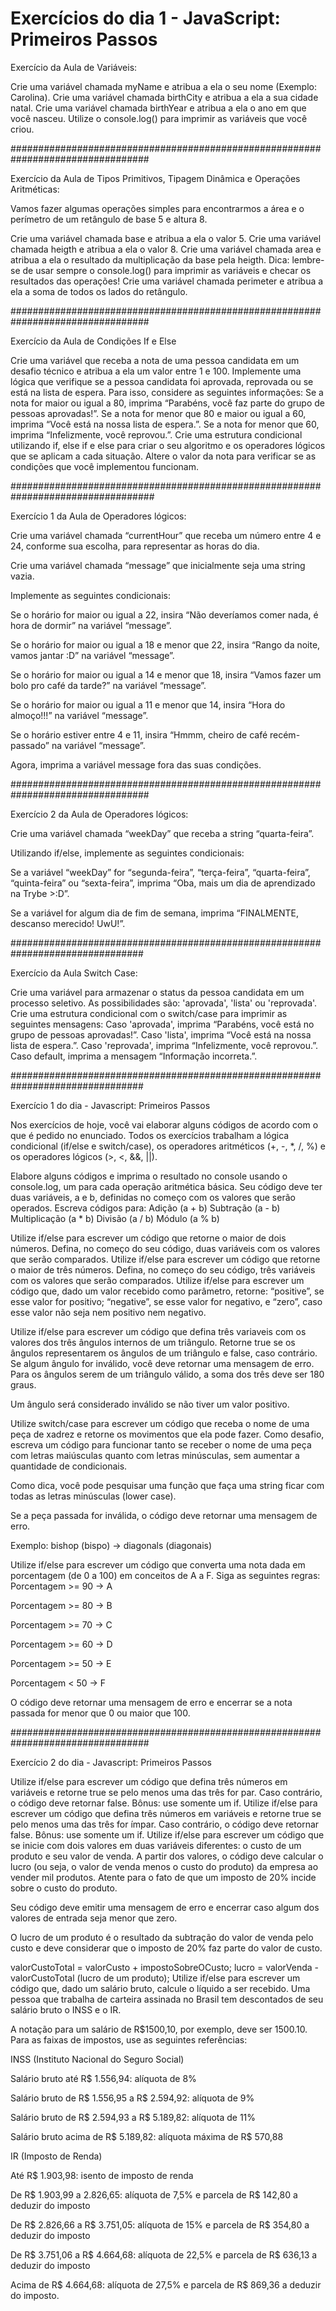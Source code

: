 # Exercícios do dia 1 - JavaScript: Primeiros Passos

Exercício da Aula de Variáveis:

Crie uma variável chamada myName e atribua a ela o seu nome (Exemplo: Carolina).
Crie uma variável chamada birthCity e atribua a ela a sua cidade natal.
Crie uma variável chamada birthYear e atribua a ela o ano em que você nasceu.
Utilize o console.log() para imprimir as variáveis que você criou.

#################################################################################

Exercício da Aula de Tipos Primitivos, Tipagem Dinâmica e Operações Aritméticas:

Vamos fazer algumas operações simples para encontrarmos a área e o perímetro de um retângulo de base 5 e altura 8.

Crie uma variável chamada base e atribua a ela o valor 5.
Crie uma variável chamada heigth e atribua a ela o valor 8.
Crie uma variável chamada area e atribua a ela o resultado da multiplicação da base pela heigth. Dica: lembre-se de usar sempre o console.log() para imprimir as variáveis e checar os resultados das operações!
Crie uma variável chamada perimeter e atribua a ela a soma de todos os lados do retângulo.

#################################################################################

Exercício da Aula de Condições If e Else

Crie uma variável que receba a nota de uma pessoa candidata em um desafio técnico e atribua a ela um valor entre 1 e 100.
Implemente uma lógica que verifique se a pessoa candidata foi aprovada, reprovada ou se está na lista de espera. Para isso, considere as seguintes informações:
Se a nota for maior ou igual a 80, imprima “Parabéns, você faz parte do grupo de pessoas aprovadas!”.
Se a nota for menor que 80 e maior ou igual a 60, imprima “Você está na nossa lista de espera.”.
Se a nota for menor que 60, imprima “Infelizmente, você reprovou.”.
Crie uma estrutura condicional utilizando if, else if e else para criar o seu algoritmo e os operadores lógicos que se aplicam a cada situação.
Altere o valor da nota para verificar se as condições que você implementou funcionam.

##################################################################################

Exercício 1 da Aula de Operadores lógicos:

Crie uma variável chamada “currentHour” que receba um número entre 4 e 24, conforme sua escolha, para representar as horas do dia.

Crie uma variável chamada “message” que inicialmente seja uma string vazia.

Implemente as seguintes condicionais:

Se o horário for maior ou igual a 22, insira “Não deveríamos comer nada, é hora de dormir” na variável “message”.

Se o horário for maior ou igual a 18 e menor que 22, insira “Rango da noite, vamos jantar :D” na variável “message”.

Se o horário for maior ou igual a 14 e menor que 18, insira “Vamos fazer um bolo pro café da tarde?” na variável “message”.

Se o horário for maior ou igual a 11 e menor que 14, insira “Hora do almoço!!!” na variável “message”.

Se o horário estiver entre 4 e 11, insira “Hmmm, cheiro de café recém-passado” na variável “message”.

Agora, imprima a variável message fora das suas condições.

#################################################################################

Exercício 2 da Aula de Operadores lógicos:

Crie uma variável chamada “weekDay” que receba a string “quarta-feira”.

Utilizando if/else, implemente as seguintes condicionais:

Se a variável “weekDay” for “segunda-feira”, “terça-feira”, “quarta-feira”, “quinta-feira” ou “sexta-feira”, imprima “Oba, mais um dia de aprendizado na Trybe >:D”.

Se a variável for algum dia de fim de semana, imprima “FINALMENTE, descanso merecido! UwU!”.

################################################################################

Exercício da Aula Switch Case:

Crie uma variável para armazenar o status da pessoa candidata em um processo seletivo. As possibilidades são: 'aprovada', 'lista' ou 'reprovada'.
Crie uma estrutura condicional com o switch/case para imprimir as seguintes mensagens:
Caso 'aprovada', imprima “Parabéns, você está no grupo de pessoas aprovadas!”.
Caso 'lista', imprima “Você está na nossa lista de espera.”.
Caso 'reprovada', imprima “Infelizmente, você reprovou.”.
Caso default, imprima a mensagem “Informação incorreta.”.

################################################################################

Exercício 1 do dia - Javascript: Primeiros Passos 

Nos exercícios de hoje, você vai elaborar alguns códigos de acordo com o que é pedido no enunciado. Todos os exercícios trabalham a lógica condicional (if/else e switch/case), os operadores aritméticos (+, -, *, /, %) e os operadores lógicos (>, <, &&, ||).

Elabore alguns códigos e imprima o resultado no console usando o console.log, um para cada operação aritmética básica. Seu código deve ter duas variáveis, a e b, definidas no começo com os valores que serão operados. Escreva códigos para:
Adição (a + b)
Subtração (a - b)
Multiplicação (a * b)
Divisão (a / b)
Módulo (a % b)

Utilize if/else para escrever um código que retorne o maior de dois números. Defina, no começo do seu código, duas variáveis com os valores que serão comparados.
Utilize if/else para escrever um código que retorne o maior de três números. Defina, no começo do seu código, três variáveis com os valores que serão comparados.
Utilize if/else para escrever um código que, dado um valor recebido como parâmetro, retorne: “positive”, se esse valor for positivo; “negative”, se esse valor for negativo, e “zero”, caso esse valor não seja nem positivo nem negativo.

Utilize if/else para escrever um código que defina três variaveis com os valores dos três ângulos internos de um triângulo. Retorne true se os ângulos representarem os ângulos de um triângulo e false, caso contrário. Se algum ângulo for inválido, você deve retornar uma mensagem de erro.
Para os ângulos serem de um triângulo válido, a soma dos três deve ser 180 graus.

Um ângulo será considerado inválido se não tiver um valor positivo.

Utilize switch/case para escrever um código que receba o nome de uma peça de xadrez e retorne os movimentos que ela pode fazer.
Como desafio, escreva um código para funcionar tanto se receber o nome de uma peça com letras maiúsculas quanto com letras minúsculas, sem aumentar a quantidade de condicionais.

Como dica, você pode pesquisar uma função que faça uma string ficar com todas as letras minúsculas (lower case).

Se a peça passada for inválida, o código deve retornar uma mensagem de erro.

Exemplo: bishop (bispo) -> diagonals (diagonais)

Utilize if/else para escrever um código que converta uma nota dada em porcentagem (de 0 a 100) em conceitos de A a F. Siga as seguintes regras:
Porcentagem >= 90 -> A

Porcentagem >= 80 -> B

Porcentagem >= 70 -> C

Porcentagem >= 60 -> D

Porcentagem >= 50 -> E

Porcentagem < 50 -> F

O código deve retornar uma mensagem de erro e encerrar se a nota passada for menor que 0 ou maior que 100.

#################################################################################

Exercício 2 do dia - Javascript: Primeiros Passos

Utilize if/else para escrever um código que defina três números em variáveis e retorne true se pelo menos uma das três for par. Caso contrário, o código deve retornar false.
Bônus: use somente um if.
Utilize if/else para escrever um código que defina três números em variáveis e retorne true se pelo menos uma das três for ímpar. Caso contrário, o código deve retornar false.
Bônus: use somente um if.
Utilize if/else para escrever um código que se inicie com dois valores em duas variáveis diferentes: o custo de um produto e seu valor de venda. A partir dos valores, o código deve calcular o lucro (ou seja, o valor de venda menos o custo do produto) da empresa ao vender mil produtos.
Atente para o fato de que um imposto de 20% incide sobre o custo do produto.

Seu código deve emitir uma mensagem de erro e encerrar caso algum dos valores de entrada seja menor que zero.

O lucro de um produto é o resultado da subtração do valor de venda pelo custo e deve considerar que o imposto de 20% faz parte do valor de custo.

valorCustoTotal = valorCusto + impostoSobreOCusto;
lucro = valorVenda - valorCustoTotal (lucro de um produto);
Utilize if/else para escrever um código que, dado um salário bruto, calcule o líquido a ser recebido.
Uma pessoa que trabalha de carteira assinada no Brasil tem descontados de seu salário bruto o INSS e o IR.

A notação para um salário de R$1500,10, por exemplo, deve ser 1500.10. Para as faixas de impostos, use as seguintes referências:

INSS (Instituto Nacional do Seguro Social)

Salário bruto até R$ 1.556,94: alíquota de 8%

Salário bruto de R$ 1.556,95 a R$ 2.594,92: alíquota de 9%

Salário bruto de R$ 2.594,93 a R$ 5.189,82: alíquota de 11%

Salário bruto acima de R$ 5.189,82: alíquota máxima de R$ 570,88

IR (Imposto de Renda)

Até R$ 1.903,98: isento de imposto de renda

De R$ 1.903,99 a 2.826,65: alíquota de 7,5% e parcela de R$ 142,80 a deduzir do imposto

De R$ 2.826,66 a R$ 3.751,05: alíquota de 15% e parcela de R$ 354,80 a deduzir do imposto

De R$ 3.751,06 a R$ 4.664,68: alíquota de 22,5% e parcela de R$ 636,13 a deduzir do imposto

Acima de R$ 4.664,68: alíquota de 27,5% e parcela de R$ 869,36 a deduzir do imposto.
